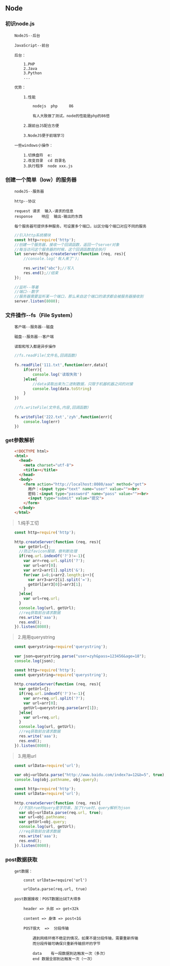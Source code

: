 ## Node

### 初识node.js

		NodeJS--后台
		
		JavaScript--前台
			
		后台：
		
			1.PHP
			2.Java
			3.Python
			...
			
		优势：
		
			1.性能
			
				nodejs	php		86
				
				有人大致做了测试，node的性能是php的86倍
			
			2.跟前台JS配合方便
			
			3.NodeJS便于前端学习
			
		一些windows小操作：
		
			1.切换盘符	e:
			2.改变目录	cd 目录名
			3.执行程序	node xxx.js

### 创建一个简单（low）的服务器

		nodeJS--服务器
		
		http--协议
		
		request	请求	输入-请求的信息
		response	响应	输出-输出的东西
		
		每个服务器可提供多种服务，可设置多个端口，以区分每个端口对应不同的服务

```javascript
	//引入http系统模块
	const http=require('http');
	//创建一个服务器，接收一个回调函数，返回一个server对象
	//每当访问这个服务器的时候，这个回调函数就会执行
	let server=http.createServer(function (req, res){
	  	//console.log('有人来了');
	
	  	res.write("abc");//写入
	  	res.end();//结束
	});
	
	//监听--等着
	//端口--数字
	//服务器需要监听某一个端口，那么来自这个端口的请求都会被服务器接收到
	server.listen(8080);
```

### 文件操作--fs（File System）

		客户端--服务器--磁盘
		
		磁盘--服务器--客户端
		
		读取和写入都是异步操作

```javascript
	//fs.readFile(文件名,回调函数)
	
	fs.readFile('111.txt',function(err,data){
		if(err){
			console.log('读取失败')
		}else{
			//data读取出来为二进制数据，只限于机器机器之间的对接
			console.log(data.toString)
		}
	})
	
	//fs.writeFile(文件名,内容,回调函数)
	
	fs.writeFile('222.txt','zyh',function(err){
		console.log(err)
	})
```

### get参数解析

```html
	<!DOCTYPE html>
	<html>
	  <head>
	    <meta charset="utf-8">
	    <title></title>
	  </head>
	  <body>
	    <form action="http://localhost:8080/aaa" method="get">
	      用户：<input type="text" name="user" value=""><br>
	      密码：<input type="password" name="pass" value=""><br>
	      <input type="submit" value="提交">
	    </form>
	  </body>
	</html>
```

> 1.纯手工切

```javascript
	const http=require('http');
	
	http.createServer(function (req, res){
	  var getUrl={};
	  //防止favicon报错，做判断处理
	  if(req.url.indexOf('?')!=-1){
	    var arr=req.url.split('?');
	    var url=arr[0];
	    var arr2=arr[1].split('&');
	    for(var i=0;i<arr2.length;i++){
	      var arr3=arr2[i].split('=');
	      getUrl[arr3[0]]=arr3[1];
	    }
	  }else{
	    var url=req.url;
	  }
	  console.log(url, getUrl);
	  //req获取前台请求数据
	  res.write('aaa');
	  res.end();
	}).listen(8080);
```

> 2.用用querystring

```javascript
	const querystring=require('querystring');
	
	var json=querystring.parse("user=zyh&pass=123456&age=18");
	console.log(json);
```

```javascript
	const http=require('http');
	const querystring=require('querystring');
	
	http.createServer(function (req, res){
	  var getUrl={};
	  if(req.url.indexOf('?')!=-1){
	    var arr=req.url.split('?');
	    var url=arr[0];
	    getUrl=querystring.parse(arr[1]);
	  }else{
	    var url=req.url;
	  }
	  console.log(url, getUrl);
	  //req获取前台请求数据
	  res.write('aaa');
	  res.end();
	}).listen(8080);
```

> 3.用用url

```javascript
	const urlData=require('url');
	
	var obj=urlData.parse("http://www.baidu.com/index?a=12&b=5", true);
	console.log(obj.pathname, obj.query);
```

```javascript
	const http=require('http');
	const urlData=require('url');
	
	http.createServer(function (req, res){
	  //不加true时query是字符串，加了true时，query解析为json
	  var obj=urlData.parse(req.url, true);
	  var url=obj.pathname;
	  var getUrl=obj.query;
	  console.log(url, getUrl);
	  //req获取前台请求数据
	  res.write('aaa');
	  res.end();
	}).listen(8080);
```
### post数据获取

		get数据：
		
			const urlData=require('url')
			
			urlData.parse(req.url, true)
		
		post数据接收：POST数据比GET大得多
		
			header => 头部 => get<32k
			
			content => 身体 => post<1G
		
			POST很大  =>  分段传输
			
				遇到网络环境不稳定的情况，如果不是分段传输，需要重新传输
				而分段传输可确保只重新传输损坏的字节
			
				data	有一段数据到达触发一次（多次）
				end	数据全部到达触发一次（一次）


